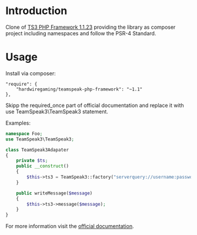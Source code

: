 Introduction
============

Clone of [TS3 PHP Framework 1.1.23](https://www.planetteamspeak.com/) providing the library as composer project including namespaces and follow the PSR-4 Standard.


Usage
=====

Install via composer:

    "require": {
        "hardwiregaming/teamspeak-php-framework": "~1.1"
    },

Skipp the required_once part of official documentation and replace it with use TeamSpeak3\TeamSpeak3 statement.

Examples:

```php
namespace Foo;
use TeamSpeak3\TeamSpeak3;

class TeamSpeak3Adapater
{
    private $ts;
    public __construct()
    {
        $this->ts3 = TeamSpeak3::factory("serverquery://username:password@127.0.0.1:10011/?server_port=9987");
    }

    public writeMessage($message)
    {
        $this->ts3->message($message);
    }
}
```


For more information visit the [official documentation](https://docs.planetteamspeak.com/ts3/php/framework/).
